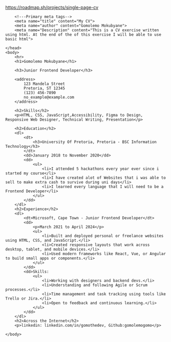 https://roadmap.sh/projects/single-page-cv
<!DOCTYPE html>
<html lang="en">
    <head>
        <meta charset="UTF-8">
        <title>My CV</title>

        <!---Primary meta tags-->
        <meta name="title" content="My CV">
        <meta name="author" content="Gomolemo Mokubyane">
        <meta name="Description" content="This is a CV exercise written using html. At the end of the of this exercise I will be able to use basic html">

    </head>
    <body>
        <hr>
        <h1>Gomolemo Mokubyane</h1>

        <h3>Junior Frontend Developer</h3>
        
        <address>
            123 Mandela Street
            Pretoria, ST 12345
            (123) 456-7890
            no_example@example.com
        </address>

        <h2>Skills</h2>
        <p>HTML, CSS, JavaScript,Accessibility, Figma to Design, Responsive Web Designer, Technical Writing, Presentation</p>

        <h2>Education</h2>
        <dl>
            <dt>
                <h3>University Of Pretoria, Pretoria - BSC Information Technology</h3>
            </dt>
            <dd>January 2018 to November 2020</dd>
            <dd>
                <ul>
                    <li>I attended 5 hackathons every year ever since i started my course</li>
                    <li>I have created alot of Websites that i was able to sell to make extra cash to survive during uni days</li>
                    <li>I learned every language that I will need to be a Frontend Developer</li>
                </ul>
            </dd>
        </dl>
        <h2>Experience</h2>
        <dl>
            <dt>Microsoft, Cape Town - Junior Frontend Developer</dt>
            <dd>
                <p>March 2021 to April 2024</p>
                <ul>
                    <li>Built and deployed personal or freelance websites using HTML, CSS, and JavaScript.</li>
                    <li>Created responsive layouts that work across desktop, tablet, and mobile devices.</li>
                    <li>Used modern frameworks like React, Vue, or Angular to build small apps or components.</li>
                </ul>
            </dd>
            <dd>Skills:
                <ul>
                    <li>Working with designers and backend devs.</li>
                    <li>Understanding and following Agile or Scrum processes.</li>
                    <li>Time management and task tracking using tools like Trello or Jira.</li>
                    <li>Open to feedback and continuous learning.</li>
                </ul>
            </dd>
        </dl>
        <h2>Across the Internet</h2>
        <p>linkedin: linkedin.com/in/gomothedev, Github:gomolemogomo</p>

    </body>
</html>
